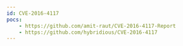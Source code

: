 ```yaml
---
id: CVE-2016-4117
pocs:
    - https://github.com/amit-raut/CVE-2016-4117-Report
    - https://github.com/hybridious/CVE-2016-4117
---
```

